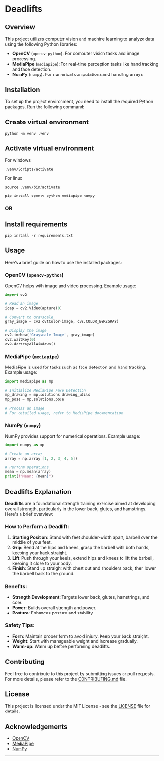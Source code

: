 
# Deadlifts

## Overview

This project utilizes computer vision and machine learning to analyze data using the following Python libraries:
- **OpenCV** (`opencv-python`): For computer vision tasks and image processing.
- **MediaPipe** (`mediapipe`): For real-time perception tasks like hand tracking and face detection.
- **NumPy** (`numpy`): For numerical computations and handling arrays.

## Installation

To set up the project environment, you need to install the required Python packages. Run the following command:

## Create virtual environment

```
python -m venv .venv
```

## Activate virtual environment

For windows
```
.venv/Scripts/activate 
```

For linux
```
source .venv/bin/activate
```


```bash
pip install opencv-python mediapipe numpy
```

### OR

## Install requirements

```
pip install -r requirements.txt
```




## Usage

Here’s a brief guide on how to use the installed packages:

### OpenCV (`opencv-python`)

OpenCV helps with image and video processing. Example usage:

```python
import cv2

# Read an image
icap = cv2.VideoCapture(0)

# Convert to grayscale
gray_image = cv2.cvtColor(image, cv2.COLOR_BGR2GRAY)

# Display the image
cv2.imshow('Grayscale Image', gray_image)
cv2.waitKey(0)
cv2.destroyAllWindows()
```

### MediaPipe (`mediapipe`)

MediaPipe is used for tasks such as face detection and hand tracking. Example usage:

```python
import mediapipe as mp

# Initialize MediaPipe Face Detection
mp_drawing = mp.solutions.drawing_utils
mp_pose = mp.solutions.pose

# Process an image
# For detailed usage, refer to MediaPipe documentation
```

### NumPy (`numpy`)

NumPy provides support for numerical operations. Example usage:

```python
import numpy as np

# Create an array
array = np.array([1, 2, 3, 4, 5])

# Perform operations
mean = np.mean(array)
print(f"Mean: {mean}")
```

## Deadlifts Explanation

**Deadlifts** are a foundational strength training exercise aimed at developing overall strength, particularly in the lower back, glutes, and hamstrings. Here's a brief overview:

### How to Perform a Deadlift:
1. **Starting Position**: Stand with feet shoulder-width apart, barbell over the middle of your feet.
2. **Grip**: Bend at the hips and knees, grasp the barbell with both hands, keeping your back straight.
3. **Lift**: Push through your heels, extend hips and knees to lift the barbell, keeping it close to your body.
4. **Finish**: Stand up straight with chest out and shoulders back, then lower the barbell back to the ground.

### Benefits:
- **Strength Development**: Targets lower back, glutes, hamstrings, and core.
- **Power**: Builds overall strength and power.
- **Posture**: Enhances posture and stability.

### Safety Tips:
- **Form**: Maintain proper form to avoid injury. Keep your back straight.
- **Weight**: Start with manageable weight and increase gradually.
- **Warm-up**: Warm up before performing deadlifts.

## Contributing

Feel free to contribute to this project by submitting issues or pull requests. For more details, please refer to the [CONTRIBUTING.md](CONTRIBUTING.md) file.

## License

This project is licensed under the MIT License - see the [LICENSE](LICENSE) file for details.

## Acknowledgements

- [OpenCV](https://opencv.org/)
- [MediaPipe](https://mediapipe.dev/)
- [NumPy](https://numpy.org/)

---
